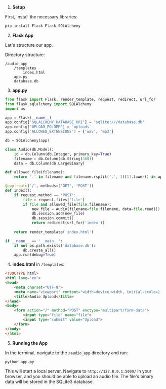 1. **Setup**

First, install the necessary libraries:

```bash
pip install Flask Flask-SQLAlchemy
```

2. **Flask App**

Let's structure our app. 

Directory structure:
```
/audio_app
    /templates
        index.html
    app.py
    database.db
```

3. **app.py**

```python
from flask import Flask, render_template, request, redirect, url_for
from flask_sqlalchemy import SQLAlchemy
import os

app = Flask(__name__)
app.config['SQLALCHEMY_DATABASE_URI'] = 'sqlite:///database.db'
app.config['UPLOAD_FOLDER'] = 'uploads'
app.config['ALLOWED_EXTENSIONS'] = {'wav', 'mp3'}

db = SQLAlchemy(app)

class Audio(db.Model):
    id = db.Column(db.Integer, primary_key=True)
    filename = db.Column(db.String(300))
    data = db.Column(db.LargeBinary)

def allowed_file(filename):
    return '.' in filename and filename.rsplit('.', 1)[1].lower() in app.config['ALLOWED_EXTENSIONS']

@app.route('/', methods=['GET', 'POST'])
def index():
    if request.method == 'POST':
        file = request.files['file']
        if file and allowed_file(file.filename):
            new_file = Audio(filename=file.filename, data=file.read())
            db.session.add(new_file)
            db.session.commit()
            return redirect(url_for('index'))
    
    return render_template('index.html')

if __name__ == '__main__':
    if not os.path.exists('database.db'):
        db.create_all()
    app.run(debug=True)
```

4. **index.html** in `/templates`:

```html
<!DOCTYPE html>
<html lang="en">
<head>
    <meta charset="UTF-8">
    <meta name="viewport" content="width=device-width, initial-scale=1.0">
    <title>Audio Upload</title>
</head>
<body>
    <form action="/" method="POST" enctype="multipart/form-data">
        <input type="file" name="file">
        <input type="submit" value="Upload">
    </form>
</body>
</html>
```

5. **Running the App**

In the terminal, navigate to the `/audio_app` directory and run:

```bash
python app.py
```

This will start a local server. Navigate to `http://127.0.0.1:5000/` in your browser, and you should be able to upload an audio file. The file's binary data will be stored in the SQLite3 database.